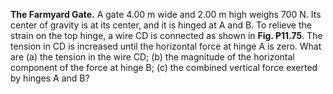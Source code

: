 **The Farmyard Gate.** A gate 4.00 m wide and 2.00 m high weighs 700 N. Its center of gravity is at its center, and it is hinged at A and B. To relieve the strain on the top hinge, a wire CD is connected as shown in **Fig. P11.75**. The tension in CD is increased until the horizontal force at hinge A is zero. What are (a) the tension in the wire CD; (b) the magnitude of the horizontal component of the force at hinge B; (c) the combined vertical force exerted by
hinges A and B?